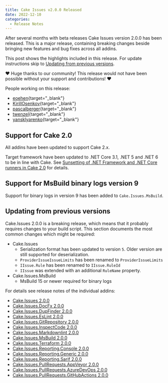 ```yaml
---
title: Cake Issues v2.0.0 Released
date: 2022-12-10
categories:
  - Release Notes
---
```


After several months with beta releases Cake Issues version 2.0.0 has been released.
This is a major release, containing breaking changes beside bringing new features and bug fixes across all addins.

<!-- more -->

This post shows the highlights included in this release.
For update instructions skip to [Updating from previous versions](#updating-from-previous-versions).

❤ Huge thanks to our community! This release would not have been possible without your support and contributions! ❤

People working on this release:

* [eoehen](https://github.com/eoehen){target="_blank"}
* [KirillOsenkov](https://github.com/KirillOsenkov){target="_blank"}
* [pascalberger](https://github.com/pascalberger){target="_blank"}
* [twenzel](https://github.com/twenzel){target="_blank"}
* [yansklyarenko](https://github.com/yansklyarenko){target="_blank"}

## Support for Cake 2.0

All addins have been updated to support Cake 2.x.

Target framework have been updated to .NET Core 3.1, .NET 5 and .NET 6 to be in line with Cake.
See [Sunsetting of .NET Framework and .NET Core runners in Cake 2.0] for details.

## Support for MsBuild binary logs version 9

Support for binary logs in version 9 has been added to `Cake.Issues.MsBuild`.

## Updating from previous versions

Cake.Issues 2.0.0 is a breaking release, which means that it probably requires changes to your build script.
This section documents the most common changes which might be required:

* Cake.Issues
  * Serialization format has been updated to version `5`.
    Older version are still supported for deserialization.
  * `ProviderIssueIssueLimits` has been renamed to `ProviderIssueLimits`
  * `IIssue.Rule` has been renamed to `IIssue.RuleId`
  * `IIssue` was extended with an additional `RuleName` property.
* Cake.Issues.MsBuild
  * MsBuild 15 or newer required for binary logs

For details see release notes of the individual addins:

* [Cake.Issues 2.0.0](https://github.com/cake-contrib/Cake.Issues/releases/tag/2.0.0)
* [Cake.Issues.DocFx 2.0.0](https://github.com/cake-contrib/Cake.Issues.DocFx/releases/tag/2.0.0)
* [Cake.Issues.DupFinder 2.0.0](https://github.com/cake-contrib/Cake.Issues.DupFinder/releases/tag/2.0.0)
* [Cake.Issues.EsLint 2.0.0](https://github.com/cake-contrib/Cake.Issues.EsLint/releases/tag/2.0.0)
* [Cake.Issues.GitRepository 2.0.0](https://github.com/cake-contrib/Cake.Issues.GitRepository/releases/tag/2.0.0)
* [Cake.Issues.InspectCode 2.0.0](https://github.com/cake-contrib/Cake.Issues.InspectCode/releases/tag/2.0.0)
* [Cake.Issues.Markdownlint 2.0.0](https://github.com/cake-contrib/Cake.Issues.Markdownlint/releases/tag/2.0.0)
* [Cake.Issues.MsBuild 2.0.0](https://github.com/cake-contrib/Cake.Issues.MsBuild/releases/tag/2.0.0)
* [Cake.Issues.Terraform 2.0.0](https://github.com/cake-contrib/Cake.Issues.Terraform/releases/tag/2.0.0)
* [Cake.Issues.Reporting.Console 2.0.0](https://github.com/cake-contrib/Cake.Issues.Reporting.Console/releases/tag/2.0.0)
* [Cake.Issues.Reporting.Generic 2.0.0](https://github.com/cake-contrib/Cake.Issues.Reporting.Generic/releases/tag/2.0.0)
* [Cake.Issues.Reporting.Sarif 2.0.0](https://github.com/cake-contrib/Cake.Issues.Reporting.Sarif/releases/tag/2.0.0)
* [Cake.Issues.PullRequests.AppVeyor 2.0.0](https://github.com/cake-contrib/Cake.Issues.PullRequests.AppVeyor/releases/tag/2.0.0)
* [Cake.Issues.PullRequests.AzureDevOps 2.0.0](https://github.com/cake-contrib/Cake.Issues.PullRequests.AzureDevOps/releases/tag/2.0.0)
* [Cake.Issues.PullRequests.GitHubActions 2.0.0](https://github.com/cake-contrib/Cake.Issues.PullRequests.GitHubActions/releases/tag/2.0.0)

[Sunsetting of .NET Framework and .NET Core runners in Cake 2.0]: https://cakebuild.net/blog/2021/10/sunsetting-runners
